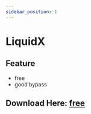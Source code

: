```yaml
---
sidebar_position: 1
---
```


# LiquidX

## Feature
- free
- good bypass

## Download Here: [free](https://firebasestorage.googleapis.com/v0/b/frendacute.appspot.com/o/LiquidX-v3.3.jar?alt=media&token=91325506-698d-4bf8-bc2d-6e35f8b41b07) 
